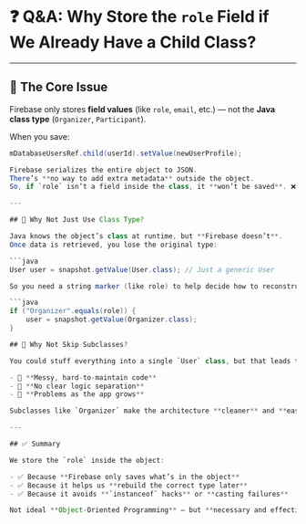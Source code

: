 # ❓ Q&A: Why Store the `role` Field if We Already Have a Child Class?

---

## 🧩 The Core Issue

Firebase only stores **field values** (like `role`, `email`, etc.) — not the **Java class type** (`Organizer`, `Participant`).

When you save:

```java
mDatabaseUsersRef.child(userId).setValue(newUserProfile);

Firebase serializes the entire object to JSON.  
There’s **no way to add extra metadata** outside the object.  
So, if `role` isn’t a field inside the class, it **won’t be saved**. ❌

---

## 🤔 Why Not Just Use Class Type?

Java knows the object’s class at runtime, but **Firebase doesn’t**.  
Once data is retrieved, you lose the original type:

```java
User user = snapshot.getValue(User.class); // Just a generic User

So you need a string marker (like role) to help decide how to reconstruct:

```java
if ("Organizer".equals(role)) {
    user = snapshot.getValue(Organizer.class);
}

## 🚫 Why Not Skip Subclasses?

You could stuff everything into a single `User` class, but that leads to:

- 🧹 **Messy, hard-to-maintain code**
- 🚫 **No clear logic separation**
- 🧨 **Problems as the app grows**

Subclasses like `Organizer` make the architecture **cleaner** and **easier to extend**.

---

## ✅ Summary

We store the `role` inside the object:

- ✅ Because **Firebase only saves what’s in the object**
- ✅ Because it helps us **rebuild the correct type later**
- ✅ Because it avoids **`instanceof` hacks** or **casting failures**

Not ideal **Object-Oriented Programming** — but **necessary and effective** for Firebase-based apps.

